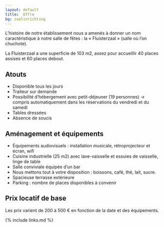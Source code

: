 ```yaml
---
layout: default
title:  Offre
bg: zaalinrichting
---
```


L’histoire de notre établissement nous a amenés à donner un nom caractéristique à notre salle de fêtes : la « Fluisterzaal » (salle où l’on chuchote). 
 
La Fluisterzaal a une superficie de 103 m2, assez pour accueillir 40 places assises et 60 places debout. 

## Atouts

- Disponible tous les jours
- Traiteur sur demande
- Possibilité d’hébergement avec petit-déjeuner (19 personnes) → compris automatiquement dans les réservations du vendredi et du samedi
- Tables dressées
- Absence de soucis 
 
## Aménagement et équipements

- Équipements audiovisuels : installation musicale, rétroprojecteur et écran, wifi
- Cuisine industrielle (25 m2) avec lave-vaisselle et essuies de vaisselle, linge de table
- Salle conviviale équipée d’un bar 
- Nous mettons tout à votre disposition : boissons, café, thé, lait, sucre.
- Spacieuse terrasse extérieure 
- Parking : nombre de places disponibles à convenir
 
## Prix locatif de base

Les prix varient de 200 à 500 € en fonction de la date et des équipements.

{% include links.md %}